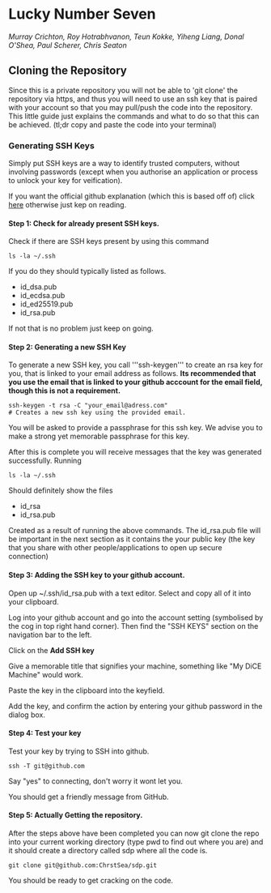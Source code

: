 # Lucky Number Seven

*Murray Crichton, Roy Hotrabhvanon, Teun Kokke, Yiheng Liang, Donal O'Shea, Paul Scherer, Chris Seaton*

## Cloning the Repository

Since this is a private repository you will not be able to 'git clone' the repository via https, and thus you will need to use an ssh key that is paired with your account so that you may pull/push the code into the repository. This little guide just explains the commands and what to do so that this can be achieved. (tl;dr copy and paste the code into your terminal)

### Generating SSH Keys

Simply put SSH keys are a way to identify trusted computers, without involving passwords (except when you authorise an application or process to unlock your key for veification).

If you want the official github explanation (which this is based off of) click [here](https:/help.github.com/articles/generating-ssh-keys/) otherwise just kep on reading.

#### Step 1: Check for already present SSH keys.

Check if there are SSH keys present by using this command 

```ShellSession
ls -la ~/.ssh
```

If you do they should typically listed as follows.

- id_dsa.pub
- id_ecdsa.pub
- id_ed25519.pub
- id_rsa.pub

If not that is no problem just keep on going.

#### Step 2: Generating a new SSH Key
To generate a new SSH key, you call '''ssh-keygen''' to create an rsa key for you, that is linked to your email address as follows. **Its recommended that you use the email that is linked to your github acccount for the email field, though this is not a requirement.**

```ShellSession
ssh-keygen -t rsa -C "your_email@adress.com"
# Creates a new ssh key using the provided email.
```

You will be asked to provide a passphrase for this ssh key. We advise you to make a strong yet memorable passphrase for this key.

After this is complete you will receive messages that the key was generated successfully. Running 

```ShellSession
ls -la ~/.ssh
```

Should definitely show the files 

- id_rsa
- id_rsa.pub

Created as a result of running the above commands. The id_rsa.pub file will be important in the next section as it contains the your public key (the key that you share with other people/applications to open up secure connection)

#### Step 3: Adding the SSH key to your github account.

Open up ~/.ssh/id_rsa.pub with a text editor. Select and copy all of it into your clipboard.

Log into your github account and go into the account setting (symbolised by the cog in top right hand corner). Then find the "SSH KEYS" section on the navigation bar to the left.

Click on the **Add SSH key** 

Give a memorable title that signifies your machine, something like "My DiCE Machine" would work. 

Paste the key in the clipboard into the keyfield.

Add the key, and confirm the action by entering your github password in the dialog box.

#### Step 4: Test your key

Test your key by trying to SSH into github.

```ShellSession
ssh -T git@github.com
```

Say "yes" to connecting, don't worry it wont let you.

You should get a friendly message from GitHub.

#### Step 5: Actually Getting the repository.

After the steps above have been completed you can now git clone the repo into your current working directory (type pwd to find out where you are) and it should create a directory called sdp where all the code is.

```ShellSession
git clone git@github.com:ChrstSea/sdp.git
```

You should be ready to get cracking on the code.

